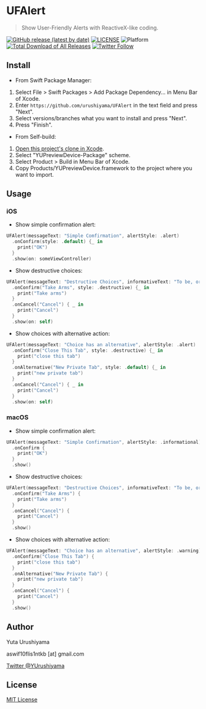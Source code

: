 # UFAlert

> Show User-Friendly Alerts with ReactiveX-like coding.

[![GitHub release (latest by date)](https://img.shields.io/github/v/release/urushiyama/UFAlert)](https://github.com/urushiyama/UFAlert/releases/latest)
[![LICENSE](https://img.shields.io/github/license/urushiyama/UFAlert)](https://github.com/urushiyama/UFAlert/tree/master/LICENSE)
![Platform](https://img.shields.io/badge/platform-ios%20%7C%20osx-darkgray?style=flat)
[![Total Download of All Releases](https://img.shields.io/github/downloads/urushiyama/UFAlert/total)](https://github.com/urushiyama/UFAlert/releases)
[![Twitter Follow](https://img.shields.io/twitter/follow/YUrushiyama?style=social)](https://twitter.com/YUrushiyama)

## Install

- From Swift Package Manager:

1. Select File > Swift Packages > Add Package Dependency... in Menu Bar of Xcode.
2. Enter `https://github.com/urushiyama/UFAlert` in the text field and press "Next".
3. Select versions/branches what you want to install and press "Next".
4. Press "Finish".

- From Self-build:

1. [Open this project's clone in Xcode](xcode://clone?repo=https%3A%2F%2Fgithub.com%2Furushiyama%2FUFAlert.framework).
2. Select "YUPreviewDevice-Package" scheme.
3. Select Product > Build in Menu Bar of Xcode.
4. Copy Products/YUPreviewDevice.framework to the project where you want to import.

## Usage

### iOS

- Show simple confirmation alert:

```swift
UFAlert(messageText: "Simple Comfirmation", alertStyle: .alert)
  .onConfirm(style: .default) {_ in
    print("OK")
  }
  .show(on: someViewController)
```

- Show destructive choices:

```swift
UFAlert(messageText: "Destructive Choices", informativeText: "To be, or not to be: that is the question.", alertStyle: .alert)
  .onConfirm("Take Arms", style: .destructive) {_ in
    print("Take arms")
  }
  .onCancel("Cancel") { _ in
    print("Cancel")
  }
  .show(on: self)
```

- Show choices with alternative action:

```swift
UFAlert(messageText: "Choice has an alternative", alertStyle: .alert)
  .onConfirm("Close This Tab", style: .destructive) {_ in
    print("close this tab")
  }
  .onAlternative("New Private Tab", style: .default) {_ in
    print("new private tab")
  }
  .onCancel("Cancel") { _ in
    print("Cancel")
  }
  .show(on: self)
```

### macOS

- Show simple confirmation alert:

```swift
UFAlert(messageText: "Simple Confirmation", alertStyle: .informational)
  .onConfirm {
    print("OK")
  }
  .show()
```

- Show destructive choices:

```swift
UFAlert(messageText: "Destructive Choices", informativeText: "To be, or not to be: that is the question.", alertStyle: .critical)
  .onConfirm("Take Arms") {
    print("Take arms")
  }
  .onCancel("Cancel") {
    print("Cancel")
  }
  .show()
```

- Show choices with alternative action:

```swift
UFAlert(messageText: "Choice has an alternative", alertStyle: .warning)
  .onConfirm("Close This Tab") {
    print("close this tab")
  }
  .onAlternative("New Private Tab") {
    print("new private tab")
  }
  .onCancel("Cancel") {
    print("Cancel")
  }
  .show()
```

## Author

Yuta Urushiyama

aswif10flis1ntkb [at] gmail.com

[Twitter @YUrushiyama](https://twitter.com/YUrushiyama)

## License

[MIT License](https://github.com/urushiyama/UFAlert/tree/master/LICENSE)
